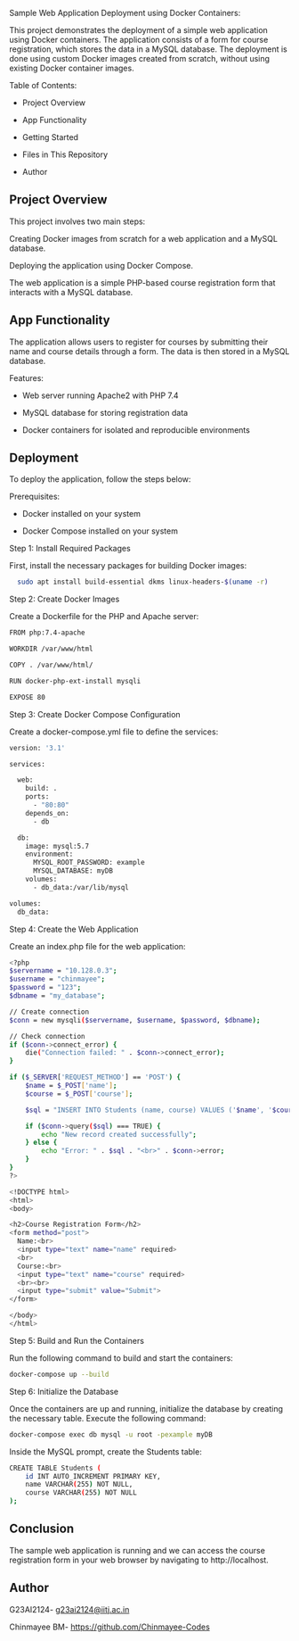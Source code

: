 
Sample Web Application Deployment using Docker Containers:

This project demonstrates the deployment of a simple web application using Docker containers. The application consists of a form for course registration, which stores the data in a MySQL database. The deployment is done using custom Docker images created from scratch, without using existing Docker container images.


Table of Contents:

* Project Overview

* App Functionality

* Getting Started

* Files in This Repository

* Author
## Project Overview

This project involves two main steps:

Creating Docker images from scratch for a web application and a MySQL database.

Deploying the application using Docker Compose.

The web application is a simple PHP-based course registration form that interacts with a MySQL database.
## App Functionality

The application allows users to register for courses by submitting their name and course details through a form. The data is then stored in a MySQL database.

Features:

* Web server running Apache2 with PHP 7.4

* MySQL database for storing registration data

* Docker containers for isolated and reproducible environments
## Deployment

To deploy the application, follow the steps below:

Prerequisites:

* Docker installed on your system

* Docker Compose installed on your system

Step 1: Install Required Packages

First, install the necessary packages for building Docker images:


```bash
  sudo apt install build-essential dkms linux-headers-$(uname -r)


```
Step 2: Create Docker Images



Create a Dockerfile for the PHP and Apache server:

```bash
FROM php:7.4-apache

WORKDIR /var/www/html

COPY . /var/www/html/

RUN docker-php-ext-install mysqli

EXPOSE 80

```
Step 3: Create Docker Compose Configuration

Create a docker-compose.yml file to define the services:


```bash
version: '3.1'

services:

  web:
    build: .
    ports:
      - "80:80"
    depends_on:
      - db

  db:
    image: mysql:5.7
    environment:
      MYSQL_ROOT_PASSWORD: example
      MYSQL_DATABASE: myDB
    volumes:
      - db_data:/var/lib/mysql

volumes:
  db_data:
```
Step 4: Create the Web Application

Create an index.php file for the web application:

```bash
<?php
$servername = "10.128.0.3";
$username = "chinmayee";
$password = "123";
$dbname = "my_database";

// Create connection
$conn = new mysqli($servername, $username, $password, $dbname);

// Check connection
if ($conn->connect_error) {
    die("Connection failed: " . $conn->connect_error);
}

if ($_SERVER['REQUEST_METHOD'] == 'POST') {
    $name = $_POST['name'];
    $course = $_POST['course'];

    $sql = "INSERT INTO Students (name, course) VALUES ('$name', '$course')";

    if ($conn->query($sql) === TRUE) {
        echo "New record created successfully";
    } else {
        echo "Error: " . $sql . "<br>" . $conn->error;
    }
}
?>

<!DOCTYPE html>
<html>
<body>

<h2>Course Registration Form</h2>
<form method="post">
  Name:<br>
  <input type="text" name="name" required>
  <br>
  Course:<br>
  <input type="text" name="course" required>
  <br><br>
  <input type="submit" value="Submit">
</form>

</body>
</html>
```
Step 5: Build and Run the Containers

Run the following command to build and start the containers:


```bash
docker-compose up --build

```
Step 6: Initialize the Database

Once the containers are up and running, initialize the database by creating the necessary table.
 Execute the following command:

```bash
docker-compose exec db mysql -u root -pexample myDB
```
Inside the MySQL prompt, create the Students table:

```bash
CREATE TABLE Students (
    id INT AUTO_INCREMENT PRIMARY KEY,
    name VARCHAR(255) NOT NULL,
    course VARCHAR(255) NOT NULL
);
```
## Conclusion

The sample web application is running and we can access the course registration form in your web browser by navigating to http://localhost.
## Author

G23AI2124- g23ai2124@iitj.ac.in

Chinmayee BM- https://github.com/Chinmayee-Codes

